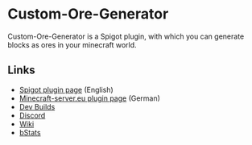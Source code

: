 # Custom-Ore-Generator
Custom-Ore-Generator is a Spigot plugin, with which you can generate blocks as ores in your minecraft world.

Links
-----
* [Spigot plugin page](https://www.spigotmc.org/resources/64339/) (English)
* [Minecraft-server.eu plugin page](https://minecraft-server.eu/forum/resources/24/) (German)
* [Dev Builds](https://jenkins.derfrzocker.de/job/Custom-Ore-Generator-Dev/)
* [Discord](http://discord.derfrzocker.de)
* [Wiki](https://github.com/DerFrZocker/Custom-Ore-Generator/wiki)
* [bStats](https://bstats.org/plugin/bukkit/Custom-Ore-Generator)
